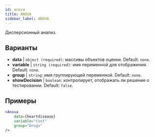 ```yaml
---
id: anova
title: ANOVA
sidebar_label: ANOVA
---
```


Дисперсионный анализ.

## Варианты

* __data__ | `object (required)`: массивы объектов оценки. Default: `none`.
* __variable__ | `string (required)`: имя переменной для отображения. Default: `none`.
* __group__ | `string`: имя группирующей переменной. Default: `none`.
* __showDecision__ | `boolean`: контролирует, отображать ли решение о тестировании. Default: `false`.


## Примеры

```jsx live
<Anova
    data={heartdisease} 
    variable="Cost"
    group="Drugs"
/>
```
